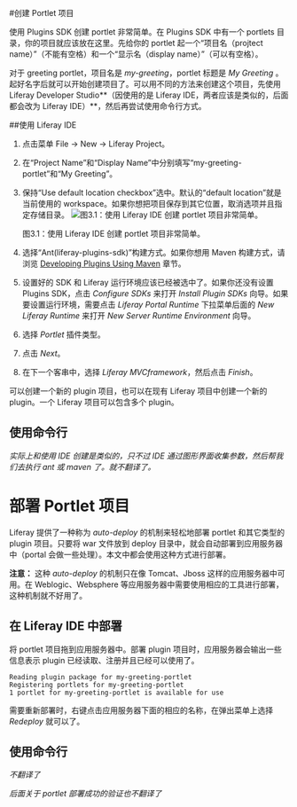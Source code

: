 #创建 Portlet 项目

使用 Plugins SDK 创建 portlet 非常简单。在 Plugins SDK 中有一个 portlets 目录，你的项目就应该放在这里。先给你的 portlet 起一个“项目名（projtect name）”（不能有空格）和一个“显示名（display name）”（可以有空格）。

对于 greeting portlet，项目名是 _my-greeting_，portlet 标题是 _My Greeting_ 。 起好名字后就可以开始创建项目了。可以用不同的方法来创建这个项目，先使用 Liferay Developer Studio**（因使用的是 Liferay IDE，两者应该是类似的，后面都会改为 Liferay IDE）**，然后再尝试使用命令行方式。

##使用 Liferay IDE

1. 点击菜单 File -> New -> Liferay Project。
2. 在“Project Name”和“Display Name”中分别填写“my-greeting-portlet”和“My Greeting”。
3. 保持“Use default location checkbox”选中。默认的“default location”就是当前使用的 workspace。如果你想把项目保存到其它位置，取消选项并且指定存储目录。
![图3.1：使用 Liferay IDE 创建 portlet 项目非常简单。](https://www.liferay.com/c/document_library/get_file?groupId=14&uuid=3880921d-b014-4016-9ed2-dba03275e7a4)

	图3.1：使用 Liferay IDE 创建 portlet 项目非常简单。

4. 选择“Ant(liferay-plugins-sdk)”构建方式。如果你想用 Maven 构建方式，请浏览 [Developing Plugins Using Maven](https://www.liferay.com/documentation/liferay-portal/6.2/development/-/ai/developing-plugins-using-maven-liferay-portal-6-2-dev-guide-02-en) 章节。
5. 设置好的 SDK 和 Liferay 运行环境应该已经被选中了。如果你还没有设置 Plugins SDK，点击 _Configure SDKs_ 来打开 _Install Plugin SDKs_ 向导。如果要设置运行环境，需要点击 _Liferay Portal Runtime_ 下拉菜单后面的 _New Liferay Runtime_ 来打开 _New Server Runtime Environment_ 向导。
6. 选择 _Portlet_ 插件类型。
7. 点击 _Next_。
8. 在下一个客串中，选择 _Liferay MVCframework_，然后点击 _Finish_。

可以创建一个新的 plugin 项目，也可以在现有 Liferay 项目中创建一个新的 plugin。一个 Liferay 项目可以包含多个 plugin。

## 使用命令行

*实际上和使用 IDE 创建是类似的，只不过 IDE 通过图形界面收集参数，然后帮我们去执行 ant 或 maven 了。就不翻译了。*

# 部署 Portlet 项目

Liferay 提供了一种称为 _auto-deploy_ 的机制来轻松地部署 portlet 和其它类型的 plugin 项目。只要将 war 文件放到 deploy 目录中，就会自动部署到应用服务器中（portal 会做一些处理）。本文中都会使用这种方式进行部署。

**注意：** 这种 _auto-deploy_ 的机制只在像 Tomcat、Jboss 这样的应用服务器中可用。在 Weblogic、Websphere 等应用服务器中需要使用相应的工具进行部署，这种机制就不好用了。

## 在 Liferay IDE 中部署

将 portlet 项目拖到应用服务器中。部署 plugin 项目时，应用服务器会输出一些信息表示 plugin 已经读取、注册并且已经可以使用了。

```
Reading plugin package for my-greeting-portlet
Registering portlets for my-greeting-portlet
1 portlet for my-greeting-portlet is available for use
```
需要重新部署时，右键点击应用服务器下面的相应的名称，在弹出菜单上选择 _Redeploy_ 就可以了。

## 使用命令行

*不翻译了*

*后面关于 portlet 部署成功的验证也不翻译了* 